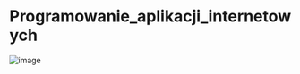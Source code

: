 # Programowanie_aplikacji_internetowych

![image](https://user-images.githubusercontent.com/48093509/211364942-be094516-d6ba-4a18-948d-856fc76726e2.png)
